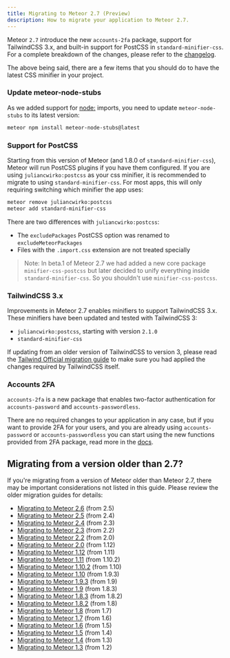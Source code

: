 ```yaml
---
title: Migrating to Meteor 2.7 (Preview)
description: How to migrate your application to Meteor 2.7.
---
```


Meteor `2.7` introduce the new `accounts-2fa` package, support for TailwindCSS 3.x, and built-in support for PostCSS in `standard-minifier-css`. For a complete breakdown of the changes, please refer to the [changelog](http://docs.meteor.com/changelog.html).

The above being said, there are a few items that you should do to have the latest CSS minifier in your project.

<h3 id="new-css-minifier">Update meteor-node-stubs</h3>

As we added support for [node:](https://nodejs.org/api/esm.html#node-imports) imports, you need to 
update `meteor-node-stubs` to its latest version:

```bash
meteor npm install meteor-node-stubs@latest
```

<h3 id="new-css-minifier">Support for PostCSS</h3>

Starting from this version of Meteor (and 1.8.0 of `standard-minifier-css`), Meteor will run PostCSS plugins if you have them configured. If you are using `juliancwirko:postcss` as your css minifier, it is recommended to migrate to using `standard-minifier-css`. For most apps, this will only requiring switching which minifier the app uses:

```bash
meteor remove juliancwirko:postcss
meteor add standard-minifier-css
```

There are two differences with `juliancwirko:postcss`:

- The `excludePackages` PostCSS option was renamed to `excludeMeteorPackages`
- Files with the `.import.css` extension are not treated specially

> Note: In beta.1 of Meteor 2.7 we had added a new core package `minifier-css-postcss` but later decided to unify everything inside `standard-minifier-css`. So you shouldn't use `minifier-css-postcss`.

<h3 id="tailwind-css">TailwindCSS 3.x</h3>

Improvements in Meteor 2.7 enables minifiers to support TailwindCSS 3.x. These minifiers have been updated and tested with TailwindCSS 3:

- `juliancwirko:postcss`, starting with version `2.1.0`
- `standard-minifier-css`

If updating from an older version of TailwindCSS to version 3, please read the [Tailwind Official migration guide](https://tailwindcss.com/docs/upgrade-guide) to make sure you had applied the changes required by TailwindCSS itself.

<h3 id="2fa">Accounts 2FA</h3>

`accounts-2fa` is a new package that enables two-factor authentication for `accounts-password` and `accounts-passwordless`. 

There are no required changes to your application in any case, but if you want to provide 2FA for your users, and you are already using `accounts-password` or `accounts-passwordless` you can start using the new functions provided from 2FA package, read more in the [docs](https://docs.meteor.com/packages/accounts-2fa.html). 

<h2 id="older-versions">Migrating from a version older than 2.7?</h2>

If you're migrating from a version of Meteor older than Meteor 2.7, there may be important considerations not listed in this guide. Please review the older migration guides for details:

* [Migrating to Meteor 2.6](2.6-migration.html) (from 2.5)
* [Migrating to Meteor 2.5](2.5-migration.html) (from 2.4)
* [Migrating to Meteor 2.4](2.4-migration.html) (from 2.3)
* [Migrating to Meteor 2.3](2.3-migration.html) (from 2.2)
* [Migrating to Meteor 2.2](2.2-migration.html) (from 2.0)
* [Migrating to Meteor 2.0](2.0-migration.html) (from 1.12)
* [Migrating to Meteor 1.12](1.12-migration.html) (from 1.11)
* [Migrating to Meteor 1.11](1.11-migration.html) (from 1.10.2)
* [Migrating to Meteor 1.10.2](1.10.2-migration.html) (from 1.10)
* [Migrating to Meteor 1.10](1.10-migration.html) (from 1.9.3)
* [Migrating to Meteor 1.9.3](1.9.3-migration.html) (from 1.9)
* [Migrating to Meteor 1.9](1.9-migration.html) (from 1.8.3)
* [Migrating to Meteor 1.8.3](1.8.3-migration.html) (from 1.8.2)
* [Migrating to Meteor 1.8.2](1.8.2-migration.html) (from 1.8)
* [Migrating to Meteor 1.8](1.8-migration.html) (from 1.7)
* [Migrating to Meteor 1.7](1.7-migration.html) (from 1.6)
* [Migrating to Meteor 1.6](1.6-migration.html) (from 1.5)
* [Migrating to Meteor 1.5](1.5-migration.html) (from 1.4)
* [Migrating to Meteor 1.4](1.4-migration.html) (from 1.3)
* [Migrating to Meteor 1.3](1.3-migration.html) (from 1.2)
